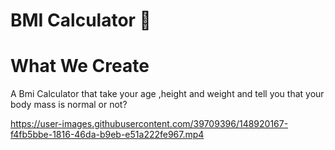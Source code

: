 # BMI Calculator 💪

# What We Create
A Bmi Calculator that take your age ,height and weight and tell you that your body mass is normal or not?

https://user-images.githubusercontent.com/39709396/148920167-f4fb5bbe-1816-46da-b9eb-e51a222fe967.mp4

